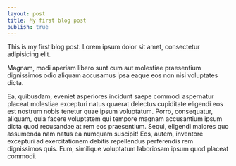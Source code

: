 ```yaml
---
layout: post
title: My first blog post
publish: true
---
```


This is my first blog post.  Lorem ipsum dolor sit amet, consectetur adipisicing elit. 

Magnam, modi aperiam libero sunt cum aut molestiae praesentium dignissimos odio aliquam accusamus ipsa eaque eos non nisi voluptates dicta. 

Ea, quibusdam, eveniet asperiores incidunt saepe commodi aspernatur placeat molestiae excepturi natus quaerat delectus cupiditate eligendi eos est nostrum nobis tenetur quae ipsum voluptatum. Porro, consequatur, aliquam, quia facere voluptatem qui tempore magnam accusantium ipsum dicta quod recusandae at rem eos praesentium. Sequi, eligendi maiores quo assumenda nam natus ea numquam suscipit! Eos, autem, inventore excepturi ad exercitationem debitis repellendus perferendis rem dignissimos quis. Eum, similique voluptatum laboriosam ipsum quod placeat commodi.
